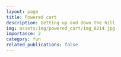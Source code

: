 ```yaml
---
layout: page
title: Powered cart
description: Getting up and down the hill
img: assets/img/powered_cart/img_6214.jpg
importance: 2
category: fun
related_publications: false
---
```

